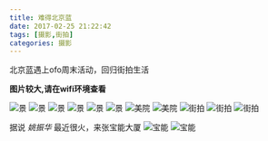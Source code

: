```yaml
---
title: 难得北京蓝
date: 2017-02-25 21:22:42
tags: [摄影,街拍]
categories: 摄影
---
```


北京蓝遇上ofo周末活动，回归街拍生活

**图片较大,请在wifi环境查看**
<!-- more --> 
![景](http://om49hkcv7.bkt.clouddn.com/IMG_20170225_9089.jpg)
![景](http://om49hkcv7.bkt.clouddn.com/IMG_20170225_9168.jpg)
![景](http://om49hkcv7.bkt.clouddn.com/IMG_20170225_9127.jpg)
![景](http://om49hkcv7.bkt.clouddn.com/IMG_20170225_9178.jpg)
![景](http://om49hkcv7.bkt.clouddn.com/IMG_20170225_9183.jpg)
![景](http://om49hkcv7.bkt.clouddn.com/IMG_20170225_9168.jpg)
![美院](http://om49hkcv7.bkt.clouddn.com/IMG_20170225_9059.jpg)
![美院](http://om49hkcv7.bkt.clouddn.com/IMG_20170225_9075.jpg)
![街拍](http://om49hkcv7.bkt.clouddn.com/IMG_20170225_9105.jpg)
![街拍](http://om49hkcv7.bkt.clouddn.com/IMG_20170225_9112.jpg)
![街拍](http://om49hkcv7.bkt.clouddn.com/IMG_20170225_9101.jpg)

据说 *姚振华* 最近很火，来张宝能大厦
![宝能](http://om49hkcv7.bkt.clouddn.com/IMG_20170225_9128.jpg)
![宝能](http://om49hkcv7.bkt.clouddn.com/IMG_20170225_9124.jpg)